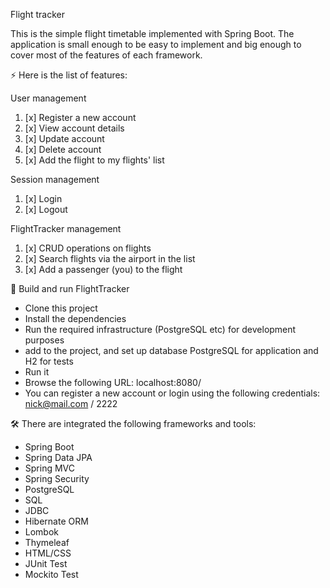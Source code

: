 Flight tracker 

This is the simple flight timetable implemented with Spring Boot. The application is small enough to be easy to implement and big enough to cover most of the features of each framework.

⚡ Here is the list of features:

User management
1. [x] Register a new account
2. [x] View account details
3. [x] Update account
4. [x] Delete account
5. [x] Add the flight to my flights' list

Session management
1. [x] Login
2. [x] Logout 

FlightTracker management
1. [x] CRUD operations on flights
2. [x] Search flights via the airport in the list
3. [x] Add a passenger (you) to the flight

🚀 Build and run FlightTracker
- Clone this project
- Install the dependencies
- Run the required infrastructure (PostgreSQL etc) for development purposes
- add to the project, and set up database PostgreSQL for application and H2 for tests
- Run it
- Browse the following URL: localhost:8080/ 
- You can register a new account or login using the following credentials: nick@mail.com / 2222

🛠 There are integrated the following frameworks and tools:
* Spring Boot
* Spring Data JPA
* Spring MVC
* Spring Security
* PostgreSQL
* SQL
* JDBC
* Hibernate ORM
* Lombok
* Thymeleaf
* HTML/CSS
* JUnit Test
* Mockito Test

